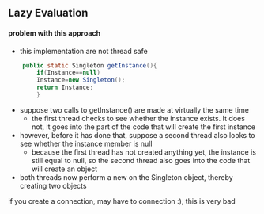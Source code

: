 ## Lazy Evaluation

#### problem with this approach

* this implementation are not thread safe

```java
    public static Singleton getInstance(){
        if(Instance==null)
        Instance=new Singleton();
        return Instance;
        }
```

* suppose two calls to getInstance() are made at virtually the same time
    - the first thread checks to see whether the instance exists. It does not, it goes into the part
      of the code that will create the first instance
* however, before it has done that, suppose a second thread also looks to see whether the
  instance member is null
    - because the first thread has not created anything yet, the instance is still equal to null,
      so the second thread also goes into the code that will create an object
* both threads now perform a new on the Singleton object, thereby creating two objects

if you create a connection, may have to connection :), this is very bad